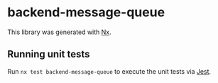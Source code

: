 # backend-message-queue

This library was generated with [Nx](https://nx.dev).

## Running unit tests

Run `nx test backend-message-queue` to execute the unit tests via [Jest](https://jestjs.io).
